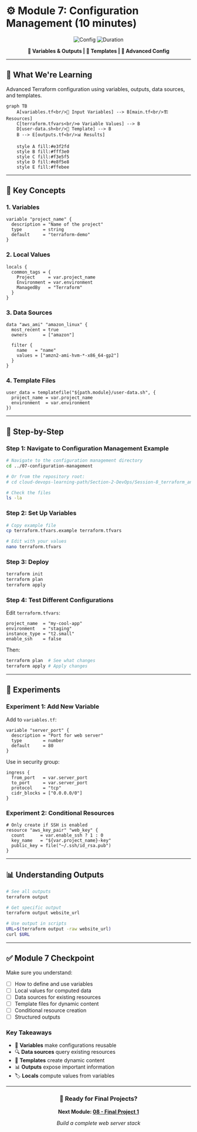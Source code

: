 # ⚙️ Module 7: Configuration Management (10 minutes)

<div align="center">

![Config](https://img.shields.io/badge/Module_7-Configuration-blue?style=for-the-badge&logo=gear&logoColor=white)
![Duration](https://img.shields.io/badge/Duration-10_Minutes-green?style=for-the-badge&logo=clock&logoColor=white)

**🎯 Variables & Outputs | 📝 Templates | 🔧 Advanced Config**

</div>

---

## 🎯 **What We're Learning**

Advanced Terraform configuration using variables, outputs, data sources, and templates.

```mermaid
graph TB
    A[variables.tf<br/>📝 Input Variables] --> B[main.tf<br/>🏗️ Resources]
    C[terraform.tfvars<br/>⚙️ Variable Values] --> B
    D[user-data.sh<br/>📄 Template] --> B
    B --> E[outputs.tf<br/>📊 Results]
    
    style A fill:#e3f2fd
    style B fill:#fff3e0
    style C fill:#f3e5f5
    style D fill:#e8f5e8
    style E fill:#ffebee
```

---

## 🔧 **Key Concepts**

### **1. Variables**
```hcl
variable "project_name" {
  description = "Name of the project"
  type        = string
  default     = "terraform-demo"
}
```

### **2. Local Values**
```hcl
locals {
  common_tags = {
    Project     = var.project_name
    Environment = var.environment
    ManagedBy   = "Terraform"
  }
}
```

### **3. Data Sources**
```hcl
data "aws_ami" "amazon_linux" {
  most_recent = true
  owners      = ["amazon"]
  
  filter {
    name   = "name"
    values = ["amzn2-ami-hvm-*-x86_64-gp2"]
  }
}
```

### **4. Template Files**
```hcl
user_data = templatefile("${path.module}/user-data.sh", {
  project_name = var.project_name
  environment  = var.environment
})
```

---

## 🚀 **Step-by-Step**

### **Step 1: Navigate to Configuration Management Example**
```bash
# Navigate to the configuration management directory
cd ../07-configuration-management

# Or from the repository root:
# cd cloud-devops-learning-path/Section-2-DevOps/Session-8_terraform_and_infra_automation/07-configuration-management

# Check the files
ls -la
```

### **Step 2: Set Up Variables**
```bash
# Copy example file
cp terraform.tfvars.example terraform.tfvars

# Edit with your values
nano terraform.tfvars
```

### **Step 3: Deploy**
```bash
terraform init
terraform plan
terraform apply
```

### **Step 4: Test Different Configurations**
Edit `terraform.tfvars`:
```hcl
project_name  = "my-cool-app"
environment   = "staging"
instance_type = "t2.small"
enable_ssh    = false
```

Then:
```bash
terraform plan  # See what changes
terraform apply # Apply changes
```

---

## 🧪 **Experiments**

### **Experiment 1: Add New Variable**
Add to `variables.tf`:
```hcl
variable "server_port" {
  description = "Port for web server"
  type        = number
  default     = 80
}
```

Use in security group:
```hcl
ingress {
  from_port   = var.server_port
  to_port     = var.server_port
  protocol    = "tcp"
  cidr_blocks = ["0.0.0.0/0"]
}
```

### **Experiment 2: Conditional Resources**
```hcl
# Only create if SSH is enabled
resource "aws_key_pair" "web_key" {
  count      = var.enable_ssh ? 1 : 0
  key_name   = "${var.project_name}-key"
  public_key = file("~/.ssh/id_rsa.pub")
}
```

---

## 📊 **Understanding Outputs**

```bash
# See all outputs
terraform output

# Get specific output
terraform output website_url

# Use output in scripts
URL=$(terraform output -raw website_url)
curl $URL
```

---

## ✅ **Module 7 Checkpoint**

Make sure you understand:

- [ ] How to define and use variables
- [ ] Local values for computed data
- [ ] Data sources for existing resources
- [ ] Template files for dynamic content
- [ ] Conditional resource creation
- [ ] Structured outputs

### **Key Takeaways**
- 📝 **Variables** make configurations reusable
- 🔍 **Data sources** query existing resources
- 📄 **Templates** create dynamic content
- 📊 **Outputs** expose important information
- 🏷️ **Locals** compute values from variables

---

<div align="center">

### 🚀 **Ready for Final Projects?**

**Next Module: [08 - Final Project 1](../08-final-project-1/README.md)**

*Build a complete web server stack*

</div>
